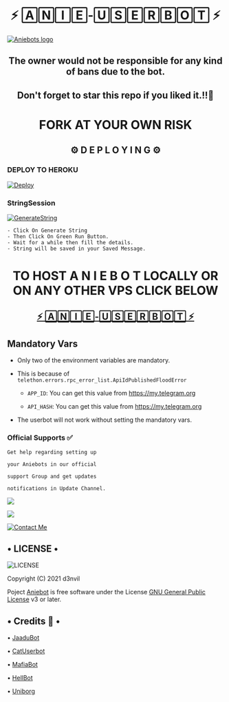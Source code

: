 <h1 align="center">⚡ 🄰🄽🄸🄴-🅄🅂🄴🅁🄱🄾🅃 ⚡</h1>

[![Aniebots logo](https://telegra.ph/file/ec537aab8b7e81c49c6f1.jpg)](https://t.me/Aniebotsupports)

<h2 align="center">The owner would not be responsible for any kind of bans due to the bot.</h2>
<h2 align ="center">Don't forget to star this repo if you liked it.!!💝</h2>

<h1 align="center">FORK AT YOUR OWN RISK</h1>

<h2 align="center">⚙️ D E P L O Y I N G ⚙️</h2>


<h3> DEPLOY TO HEROKU </h3>

[![Deploy](https://www.herokucdn.com/deploy/button.svg)](https://heroku.com/deploy?template=https://github.com/TELEZEN/Aniebots)
         
</a>

<h3> StringSession </h3>


[![GenerateString](https://img.shields.io/badge/repl.it-generateString-yellowgreen)](https://replit.com/@Denvilop/Aniebots#main.py) 

    - Click On Generate String
    - Then Click On Green Run Button.
    - Wait for a while then fill the details.
    - String will be saved in your Saved Message.


<h1 align="center">TO HOST  A N I E B O T LOCALLY OR ON ANY OTHER VPS CLICK BELOW</h1>

<h2 align="center"> <a href="https://github.com/Anieteam/Aniebots">⚡ 🄰🄽🄸🄴-🅄🅂🄴🅁🄱🄾🅃  ⚡</a></h2>

## Mandatory Vars

- Only two of the environment variables are mandatory.

- This is because of `telethon.errors.rpc_error_list.ApiIdPublishedFloodError`

    - `APP_ID`:   You can get this value from https://my.telegram.org

    - `API_HASH`:   You can get this value from https://my.telegram.org

- The userbot will not work without setting the mandatory vars.


### Official Supports ✅ 


```
Get help regarding setting up 

your Aniebots in our official 

support Group and get updates

notifications in Update Channel.
```

<a href="https://t.me/Aniebots"><img src="https://img.shields.io/badge/Join-Support%20Channel-red.svg?style=for-the-badge&logo=Telegram"></a>

<a href="https://t.me/Aniebotsupports"><img src="https://img.shields.io/badge/Join-Support%20Group-blue.svg?style=for-the-badge&logo=Telegram"></a>


[![Contact Me](https://img.shields.io/badge/Telegram-Contact%20Me-informational)](https://t.me/D3nvil)



<h2> • LICENSE • </h2>

![LICENSE](https://www.gnu.org/graphics/gplv3-or-later.png)

Copyright (C) 2021 d3nvil 

Poject [Aniebot](https://github.com/Anieteam/Aniebots) is free software under the License [GNU General Public License](https://www.gnu.org/licenses/gpl-3.0.html) v3 or later.




  <h2> • Credits 🏅 • </h2>

• [JaaduBot](https://github.com/Amberyt/JaaduBot)

• [CatUserbot](https://github.com/sandy1709/catuserbot)

• [MafiaBot](https://github.com/H1M4N5HU0P/MAFIA-BOT)

• [HellBot](https://github.com/Hellboy-OP/hellbot)

• [Uniborg](https://github.com/spechide/uniborg)



